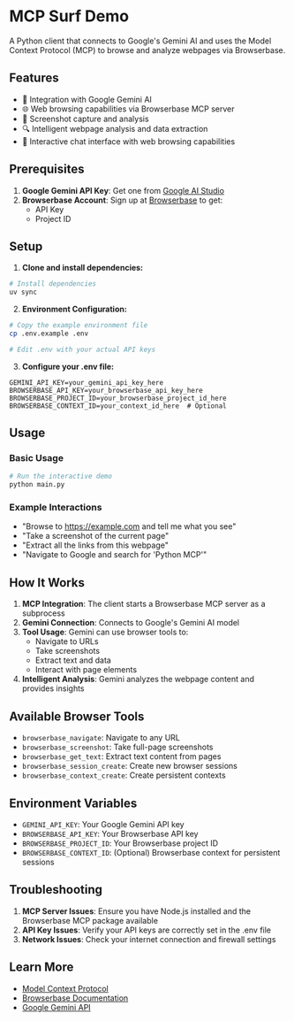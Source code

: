 # MCP Surf Demo

A Python client that connects to Google's Gemini AI and uses the Model Context Protocol (MCP) to browse and analyze webpages via Browserbase.

## Features

- 🤖 Integration with Google Gemini AI
- 🌐 Web browsing capabilities via Browserbase MCP server
- 📸 Screenshot capture and analysis
- 🔍 Intelligent webpage analysis and data extraction
- 💬 Interactive chat interface with web browsing capabilities

## Prerequisites

1. **Google Gemini API Key**: Get one from [Google AI Studio](https://makersuite.google.com/app/apikey)
2. **Browserbase Account**: Sign up at [Browserbase](https://www.browserbase.com/) to get:
   - API Key
   - Project ID

## Setup

1. **Clone and install dependencies:**
```bash
# Install dependencies
uv sync
```

2. **Environment Configuration:**
```bash
# Copy the example environment file
cp .env.example .env

# Edit .env with your actual API keys
```

3. **Configure your .env file:**
```env
GEMINI_API_KEY=your_gemini_api_key_here
BROWSERBASE_API_KEY=your_browserbase_api_key_here
BROWSERBASE_PROJECT_ID=your_browserbase_project_id_here
BROWSERBASE_CONTEXT_ID=your_context_id_here  # Optional
```

## Usage

### Basic Usage

```bash
# Run the interactive demo
python main.py
```

### Example Interactions

- "Browse to https://example.com and tell me what you see"
- "Take a screenshot of the current page"
- "Extract all the links from this webpage"
- "Navigate to Google and search for 'Python MCP'"

## How It Works

1. **MCP Integration**: The client starts a Browserbase MCP server as a subprocess
2. **Gemini Connection**: Connects to Google's Gemini AI model
3. **Tool Usage**: Gemini can use browser tools to:
   - Navigate to URLs
   - Take screenshots
   - Extract text and data
   - Interact with page elements
4. **Intelligent Analysis**: Gemini analyzes the webpage content and provides insights

## Available Browser Tools

- `browserbase_navigate`: Navigate to any URL
- `browserbase_screenshot`: Take full-page screenshots
- `browserbase_get_text`: Extract text content from pages
- `browserbase_session_create`: Create new browser sessions
- `browserbase_context_create`: Create persistent contexts

## Environment Variables

- `GEMINI_API_KEY`: Your Google Gemini API key
- `BROWSERBASE_API_KEY`: Your Browserbase API key
- `BROWSERBASE_PROJECT_ID`: Your Browserbase project ID
- `BROWSERBASE_CONTEXT_ID`: (Optional) Browserbase context for persistent sessions

## Troubleshooting

1. **MCP Server Issues**: Ensure you have Node.js installed and the Browserbase MCP package available
2. **API Key Issues**: Verify your API keys are correctly set in the .env file
3. **Network Issues**: Check your internet connection and firewall settings

## Learn More

- [Model Context Protocol](https://modelcontextprotocol.io/)
- [Browserbase Documentation](https://docs.browserbase.com/)
- [Google Gemini API](https://ai.google.dev/)